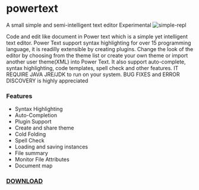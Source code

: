 # powertext

A small simple and semi-intelligent text editor 
Experimental
![simple-repl](https://a.fsdn.com/con/app/proj/power-text/screenshots/themesonwindows.png/1)

Code and edit like document in Power text which is a simple yet intelligent text editor. Power Text support syntax highlighting for over 15 programming language, it is readilly extensible by creating plugins. Change the look of the editor by choosing from the theme list or create your own theme or import another user theme(XML) into Power Text. It also support auto-complete, syntax highlighting, code templates, spell check and other features. IT REQUIRE JAVA JRE/JDK to run on your system. BUG FIXES and ERROR DISCOVERY is highly appreciated

### Features
 - Syntax Highlighting
 - Auto-Completion
 - Plugin Support
 - Create and share theme
 - Cold Folding
 - Spell Check
 - Loading and saving instances
 - File summary
 - Monitor File Attributes
 - Document map
 
 ### [DOWNLOAD](https://simple-lang.sourceforge.io/)
